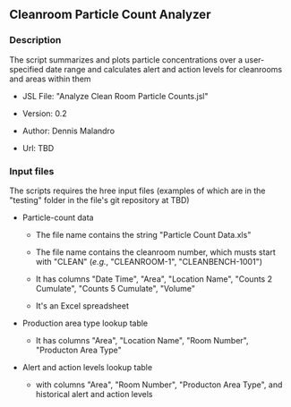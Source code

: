 ##  Cleanroom Particle Count Analyzer

### Description

The script summarizes and plots particle concentrations over a user-specified date range and calculates alert and action levels for cleanrooms and areas within them

- JSL File: "Analyze Clean Room Particle Counts.jsl"

- Version: 0.2

- Author: Dennis Malandro

- Url: TBD

### Input files

The scripts requires the hree input files (examples of which are in the "testing" folder in the file's git repository at TBD)


- Particle-count data

    - The file name contains the string "Particle Count Data.xls"

    - The file name contains the cleanroom number, which musts start with "CLEAN" (_e.g._, "CLEANROOM-1", "CLEANBENCH-1001")
    
    - It has columns "Date Time", "Area", "Location Name", "Counts 2 Cumulate", "Counts 5 Cumulate", "Volume"
    
    - It's an Excel spreadsheet
  
- Production area type lookup table

    - It has columns "Area", "Location Name", "Room Number", "Producton Area Type"
    
- Alert and action levels lookup table

    - with columns "Area", "Room Number", "Producton Area Type", and historical alert and action levels 


